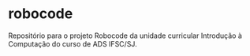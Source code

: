 # robocode
Repositório para o projeto Robocode da unidade curricular Introdução à Computação do curso de ADS IFSC/SJ.

